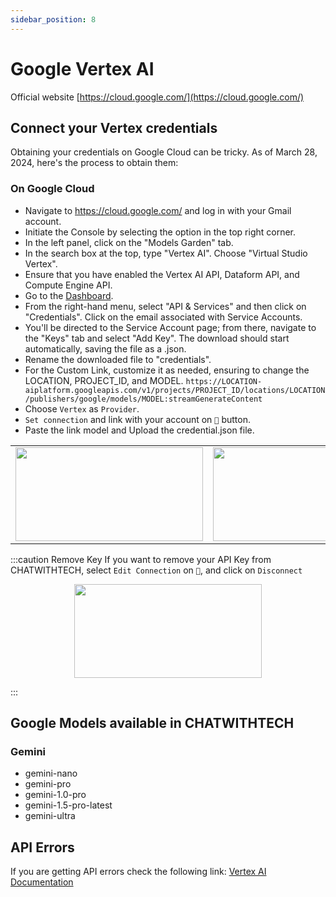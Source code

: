 ```yaml
---
sidebar_position: 8
---
```


# Google Vertex AI
Official website [https://cloud.google.com/](https://cloud.google.com/)

## Connect your Vertex credentials
Obtaining your credentials on Google Cloud can be tricky. As of March 28, 2024, here's the process to obtain them:

### On Google Cloud
- Navigate to https://cloud.google.com/ and log in with your Gmail account.
- Initiate the Console by selecting the option in the top right corner.
- In the left panel, click on the "Models Garden" tab.
- In the search box at the top, type "Vertex AI". Choose "Virtual Studio Vertex".
- Ensure that you have enabled the Vertex AI API, Dataform API, and Compute Engine API.
- Go to the [Dashboard](https://console.cloud.google.com/home/dashboard).
- From the right-hand menu, select "API & Services" and then click on "Credentials". Click on the email associated with Service Accounts.
- You'll be directed to the Service Account page; from there, navigate to the "Keys" tab and select "Add Key". The download should start automatically, saving the file as a .json.
- Rename the downloaded file to "credentials".
- For the Custom Link, customize it as needed, ensuring to change the LOCATION, PROJECT_ID, and MODEL.
`https://LOCATION-aiplatform.googleapis.com/v1/projects/PROJECT_ID/locations/LOCATION/publishers/google/models/MODEL:streamGenerateContent`
- Choose `Vertex` as `Provider`.
-  `Set connection` and link with your account on `🔑` button.
- Paste the link model and Upload the credential.json file.


<table>
  <tr>
    <td align="center">
      <img width="300" height="150" src="https://github.com/davila7/code-gpt-docs/assets/37567214/e3e6cfa8-a49b-4db3-a6e1-7d68adb68134" />
    </td>
    <td align="center">
      <img width="300" height="150" src="https://github.com/davila7/code-gpt-docs/assets/37567214/36802b85-4817-4132-8c54-09db20bdbe57" />
    </td>
  </tr>
</table>

:::caution Remove Key
If you want to remove your API Key from CHATWITHTECH, select `Edit Connection` on `🔑`, and click on `Disconnect`

<p align="center">
      <img width="300" height="150" src="https://github.com/davila7/code-gpt-docs/assets/37567214/de15847c-60d3-4f71-9bfb-d2e2c8cacbaa" />
</p>

:::
 

## Google Models available in CHATWITHTECH

### Gemini
- gemini-nano
- gemini-pro
- gemini-1.0-pro
- gemini-1.5-pro-latest
- gemini-ultra

## API Errors
If you are getting API errors check the following link: [Vertex AI Documentation](https://cloud.google.com/vertex-ai/docs)

